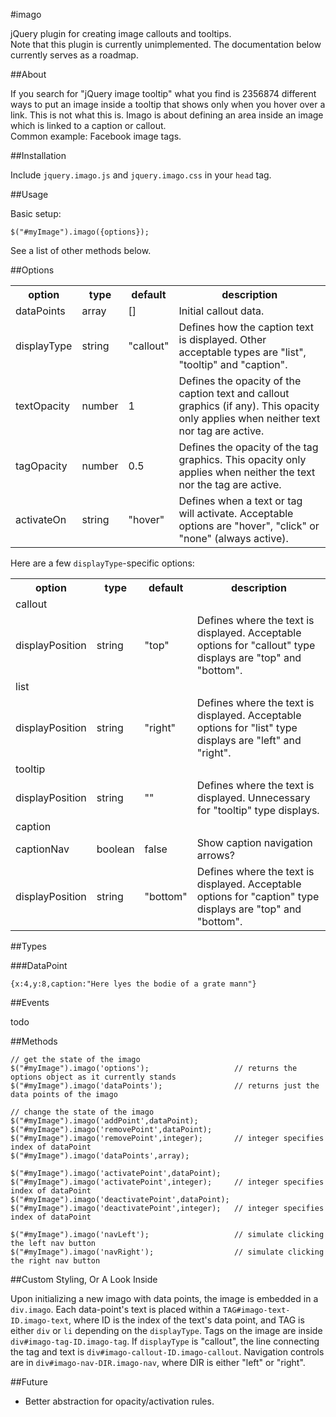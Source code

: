 #imago

jQuery plugin for creating image callouts and tooltips.  
Note that this plugin is currently unimplemented. The documentation below currently serves as a roadmap.

##About

If you search for "jQuery image tooltip" what you find is 2356874 different ways to put an image inside a tooltip that shows only when you hover over a link. This is not what this is. Imago is about defining an area inside an image which is linked to a caption or callout.  
Common example: Facebook image tags.

##Installation

Include `jquery.imago.js` and `jquery.imago.css` in your `head` tag.

##Usage

Basic setup:

    $("#myImage").imago({options});
    
See a list of other methods below.

##Options

<table>
  <tr>
    <th>option</th>
    <th>type</th>
    <th>default</th>
    <th>description</th>
  </tr>
  <tr>
    <td>dataPoints</td>
    <td>array</td>
    <td>[]</td>
    <td>Initial callout data.</td>
  </tr>
  <tr>
    <td>displayType</td>
    <td>string</td>
    <td>"callout"</td>
    <td>Defines how the caption text is displayed. Other acceptable types are "list", "tooltip" and "caption".</td>
  </tr>
  <tr>
    <td>textOpacity</td>
    <td>number</td>
    <td>1</td>
    <td>Defines the opacity of the caption text and callout graphics (if any). This opacity only applies when neither text nor tag are active.</td>
  </tr>
  <tr>
    <td>tagOpacity</td>
    <td>number</td>
    <td>0.5</td>
    <td>Defines the opacity of the tag graphics. This opacity only applies when neither the text nor the tag are active.</td>
  </tr>
  <tr>
    <td>activateOn</td>
    <td>string</td>
    <td>"hover"</td>
    <td>Defines when a text or tag will activate. Acceptable options are "hover", "click" or "none" (always active).</td>
  </tr>
</table>

Here are a few `displayType`-specific options:

<table>
  <tr>
    <th>option</th>
    <th>type</th>
    <th>default</th>
    <th>description</th>
  </tr>
  <tr>
    <td colspan=5>callout</td>
  </tr>
  <tr>
    <td>displayPosition</td>
    <td>string</td>
    <td>"top"</td>
    <td>Defines where the text is displayed. Acceptable options for "callout" type displays are "top" and "bottom".</td>
  </tr>
  <tr>
    <td colspan=5>list</td>
  </tr>
  <tr>
    <td>displayPosition</td>
    <td>string</td>
    <td>"right"</td>
    <td>Defines where the text is displayed. Acceptable options for "list" type displays are "left" and "right".</td>
  </tr>
  <tr>
    <td colspan=5>tooltip</td>
  </tr>
  <tr>
    <td>displayPosition</td>
    <td>string</td>
    <td>""</td>
    <td>Defines where the text is displayed. Unnecessary for "tooltip" type displays.</td>
  </tr>
  <tr>
    <td colspan=5>caption</td>
  </tr>
  <tr>
    <td>captionNav</td>
    <td>boolean</td>
    <td>false</td>
    <td>Show caption navigation arrows?</td>
  </tr>
  <tr>
    <td>displayPosition</td>
    <td>string</td>
    <td>"bottom"</td>
    <td>Defines where the text is displayed. Acceptable options for "caption" type displays are "top" and "bottom".</td>
  </tr>
</table>

##Types

###DataPoint

`{x:4,y:8,caption:"Here lyes the bodie of a grate mann"}`

##Events

todo

##Methods

    // get the state of the imago
    $("#myImage").imago('options');                   // returns the options object as it currently stands
    $("#myImage").imago('dataPoints');                // returns just the data points of the imago
    
    // change the state of the imago
    $("#myImage").imago('addPoint',dataPoint);
    $("#myImage").imago('removePoint',dataPoint);
    $("#myImage").imago('removePoint',integer);       // integer specifies index of dataPoint
    $("#myImage").imago('dataPoints',array);
    
    $("#myImage").imago('activatePoint',dataPoint);
    $("#myImage").imago('activatePoint',integer);     // integer specifies index of dataPoint
    $("#myImage").imago('deactivatePoint',dataPoint);
    $("#myImage").imago('deactivatePoint',integer);   // integer specifies index of dataPoint
    
    $("#myImage").imago('navLeft');                   // simulate clicking the left nav button
    $("#myImage").imago('navRight');                  // simulate clicking the right nav button

##Custom Styling, Or A Look Inside

Upon initializing a new imago with data points, the image is embedded in a `div.imago`. Each data-point's text is placed within a `TAG#imago-text-ID.imago-text`, where ID is the index of the text's data point, and TAG is either `div` or `li` depending on the `displayType`. Tags on the image are inside `div#imago-tag-ID.imago-tag`. If `displayType` is "callout", the line connecting the tag and text is `div#imago-callout-ID.imago-callout`. Navigation controls are in `div#imago-nav-DIR.imago-nav`, where DIR is either "left" or "right".

##Future

- Better abstraction for opacity/activation rules.
